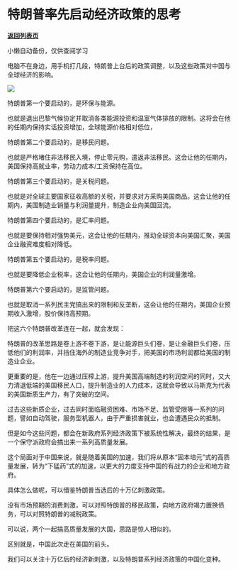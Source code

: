 # 特朗普率先启动经济政策的思考

[**返回列表页**](/gzh/政事堂2019)

小懒自动备份，仅供查阅学习

电脑不在身边，用手机打几段，特朗普上台后的政策调整，以及这些政策对中国与全球经济的影响。

![](https://mmbiz.qpic.cn/mmbiz_jpg/rxhS23yu8cPQvPfDHMgdjv7uicIXtloaBhU682eLlyLDJzPgu8sMj3mQ0t6RYRPXHsmXKkW4kdtOFlkKCP6PtvA/640?wx_fmt=jpeg&from;=appmsg)

特朗普第一个要启动的，是环保与能源。‍

也就是退出巴黎气候协定并取消各类能源投资和温室气体排放的限制。这将会在他的任期内保持实话投资增加，全球能源价格相对低位，

特朗普第二个要启动的，是移民问题。

也就是严格堵住非法移民入境，停止零元购，遣返非法移民。这会让他的任期内，美国保持高就业率，劳动力成本/工资保持在高位。‍‍‍‍‍‍‍‍‍

特朗普第三个要启动的，是关税问题。

也就是对全球主要国家征收高额的关税，并要求对方采购美国商品。这会让他的任期内，美国制造业销量与利润量提升，制造企业向美国回流。‍‍‍‍‍‍

特朗普第四个要启动的，是汇率问题。

也就是要保持相对强势美元，这会让他的任期内，推动全球资本向美国汇聚，美国企业融资难度相对降低。‍‍

特朗普第五个要启动的，是税率问题。‍

也就是要降低企业税率，这会让他的任期内，美国企业的利润量激增。

特朗普第六个要启动的，是监管问题。

也就是取消一系列民主党搞出来的限制和反垄断，这会让他的任期内，美国企业预期收入激增，股价保持高预期。‍‍‍

把这六个特朗普改革连在一起，就会发现：

特朗普的改革思路是卷上游不卷下游，是让能源巨头们卷，是让金融巨头们卷，压低他们的利润率，并挡住海外的制造业竞争对手，把美国的市场利润都给美国的制造业企业。

更重要的是，他在一边通过压榨上游，提升美国高端制造的利润空间的同时，又大力清退低端的美国移民人口，提升制造业的人力成本，这就会导致以马斯克为代表的美国新质生产力，有了突破的空间。‍‍‍‍‍‍‍‍‍‍

过去这些新质企业，过去同时面临融资困难、市场不足、监管受限等一系列的问题，譬如自动驾驶，服务型机器人，由于严重损害就业，也会遭遇民众的抵制。

但是如今这些问题，都会在新政府系列经济政策下被系统性解决，最终的结果，是一个保守派政府会搞出来一系列高质量发展。‍‍‍‍‍‍‍‍

这个局面对于中国来说，就是随着美国的加速，我们将从原本“固本培元”式的高质量发展，转为“下猛药”式的加速，以更大的力度支持中国的有战力的企业和地方政府。‍‍‍‍

具体怎么做呢，可以借鉴特朗普当选后的十万亿刺激政策。

没有市场预期的消费刺激，可以对照特朗普的移民政策，向地方政府竭力置换债务，可以对照特朗普的减税政策。

可以说，两个一起搞高质量发展的大国，思路是惊人相似的。

区别就是，中国此次走在美国的前头。

我们可以关注十万亿后的经济新刺激，以及特朗普系列经济政策的中国化变种。

